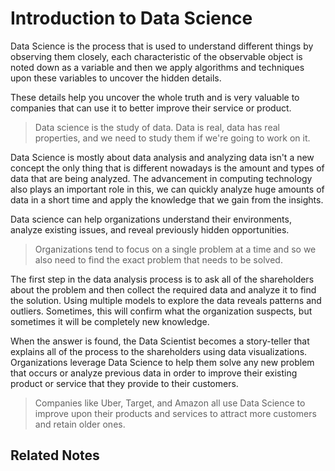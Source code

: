 # Introduction to Data Science
Data Science is the process that is used to understand different things by observing them closely, each characteristic of the observable object is noted down as a variable and then we apply algorithms and techniques upon these variables to uncover the hidden details.

These details help you uncover the whole truth and is very valuable to companies that can use it to better improve their service or product.

> Data science is the study of data. Data is real, data has real properties, and we need to study them if we're going to work on it.

Data Science is mostly about data analysis and analyzing data isn't a new concept the only thing that is different nowadays is the amount and types of data that are being analyzed. The advancement in computing technology also plays an important role in this, we can quickly analyze huge amounts of data in a short time and apply the knowledge that we gain from the insights.

Data science can help organizations understand their environments, analyze existing issues, and reveal previously hidden opportunities.

> Organizations tend to focus on a single problem at a time and so we also need to find the exact problem that needs to be solved.

The first step in the data analysis process is to ask all of the shareholders about the problem and then collect the required data and analyze it to find the solution. Using multiple models to explore the data reveals patterns and outliers. Sometimes, this will confirm what the organization suspects, but sometimes it will be completely new knowledge.

When the answer is found, the Data Scientist becomes a story-teller that explains all of the process to the shareholders using data visualizations. Organizations leverage Data Science to help them solve any new problem that occurs or analyze previous data in order to improve their existing product or service that they provide to their customers.

> Companies like Uber, Target, and Amazon all use Data Science to improve upon their products and services to attract more customers and retain older ones.


## Related Notes